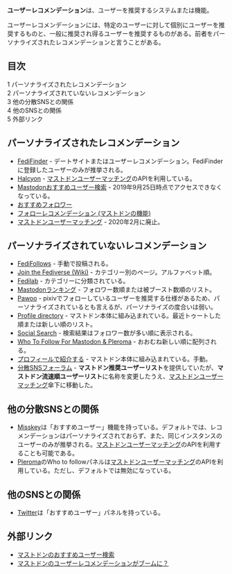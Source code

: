 <div>

**ユーザーレコメンデーション**は、ユーザーを推奨するシステムまたは機能。

ユーザーレコメンデーションには、特定のユーザーに対して個別にユーザーを推奨するものと、一般に推奨され得るユーザーを推奨するものがある。前者をパーソナライズされたレコメンデーションと言うことがある。

<div id="toc">

<div lang="ja" dir="ltr">

## 目次

</div>

-   [1 パーソナライズされたレコメンデーション](#.E3.83.91.E3.83.BC.E3.82.BD.E3.83.8A.E3.83.A9.E3.82.A4.E3.82.BA.E3.81.95.E3.82.8C.E3.81.9F.E3.83.AC.E3.82.B3.E3.83.A1.E3.83.B3.E3.83.87.E3.83.BC.E3.82.B7.E3.83.A7.E3.83.B3)
-   [2 パーソナライズされていないレコメンデーション](#.E3.83.91.E3.83.BC.E3.82.BD.E3.83.8A.E3.83.A9.E3.82.A4.E3.82.BA.E3.81.95.E3.82.8C.E3.81.A6.E3.81.84.E3.81.AA.E3.81.84.E3.83.AC.E3.82.B3.E3.83.A1.E3.83.B3.E3.83.87.E3.83.BC.E3.82.B7.E3.83.A7.E3.83.B3)
-   [3 他の分散SNSとの関係](#.E4.BB.96.E3.81.AE.E5.88.86.E6.95.A3SNS.E3.81.A8.E3.81.AE.E9.96.A2.E4.BF.82)
-   [4 他のSNSとの関係](#.E4.BB.96.E3.81.AESNS.E3.81.A8.E3.81.AE.E9.96.A2.E4.BF.82)
-   [5 外部リンク](#.E5.A4.96.E9.83.A8.E3.83.AA.E3.83.B3.E3.82.AF)

</div>

## パーソナライズされたレコメンデーション

-   [FediFinder](/FediFinder "FediFinder") - デートサイトまたはユーザーレコメンデーション。FediFinderに登録したユーザーのみが推挙される。
-   [Halcyon](/Halcyon "Halcyon") - [マストドンユーザーマッチング](/%E3%83%9E%E3%82%B9%E3%83%88%E3%83%89%E3%83%B3%E3%83%A6%E3%83%BC%E3%82%B6%E3%83%BC%E3%83%9E%E3%83%83%E3%83%81%E3%83%B3%E3%82%B0 "マストドンユーザーマッチング")のAPIを利用している。
-   [Mastodonおすすめユーザー検索](/Mastodon%E3%81%8A%E3%81%99%E3%81%99%E3%82%81%E3%83%A6%E3%83%BC%E3%82%B6%E3%83%BC%E6%A4%9C%E7%B4%A2 "Mastodonおすすめユーザー検索") - 2019年9月25日時点でアクセスできなくなっている。
-   [おすすめフォロワー](/%E3%81%8A%E3%81%99%E3%81%99%E3%82%81%E3%83%95%E3%82%A9%E3%83%AD%E3%83%AF%E3%83%BC "おすすめフォロワー")
-   [フォローレコメンデーション (マストドンの機能)](/%E3%83%95%E3%82%A9%E3%83%AD%E3%83%BC%E3%83%AC%E3%82%B3%E3%83%A1%E3%83%B3%E3%83%87%E3%83%BC%E3%82%B7%E3%83%A7%E3%83%B3_(%E3%83%9E%E3%82%B9%E3%83%88%E3%83%89%E3%83%B3%E3%81%AE%E6%A9%9F%E8%83%BD) "フォローレコメンデーション (マストドンの機能)")
-   [マストドンユーザーマッチング](/%E3%83%9E%E3%82%B9%E3%83%88%E3%83%89%E3%83%B3%E3%83%A6%E3%83%BC%E3%82%B6%E3%83%BC%E3%83%9E%E3%83%83%E3%83%81%E3%83%B3%E3%82%B0 "マストドンユーザーマッチング") - 2020年2月に廃止。

## パーソナライズされていないレコメンデーション

-   [FediFollows](/FediFollows "FediFollows") - 手動で投稿される。
-   [Join the Fediverse (Wiki)](/Join_the_Fediverse_(Wiki) "Join the Fediverse (Wiki)") - カテゴリー別のページ。アルファベット順。
-   [Fedilab](/Mastalab "Mastalab") - カテゴリーに分類されている。
-   [Mastodonランキング](/Mastodon%E3%83%A9%E3%83%B3%E3%82%AD%E3%83%B3%E3%82%B0 "Mastodonランキング") - フォロワー数順または被ブースト数順のリスト。
-   [Pawoo](/Pawoo "Pawoo") - pixivでフォローしているユーザーを推奨する仕様があるため、パーソナライズされているとも言えるが、パーソナライズの度合いは弱い。
-   [Profile directory](/Profile_directory "Profile directory") - マストドン本体に組み込まれている。最近トゥートした順または新しい順のリスト。
-   [Social Search](/Social_Search "Social Search") - 検索結果はフォロワー数が多い順に表示される。
-   [Who To Follow For Mastodon & Pleroma](/Who_To_Follow_For_Mastodon_%26_Pleroma "Who To Follow For Mastodon & Pleroma") - おおむね新しい順に配列される。
-   [プロフィールで紹介する](/%E3%83%97%E3%83%AD%E3%83%95%E3%82%A3%E3%83%BC%E3%83%AB%E3%81%A7%E7%B4%B9%E4%BB%8B%E3%81%99%E3%82%8B "プロフィールで紹介する") - マストドン本体に組み込まれている。手動。
-   [分散SNSフォーラム](/%E5%88%86%E6%95%A3SNS%E3%83%95%E3%82%A9%E3%83%BC%E3%83%A9%E3%83%A0 "分散SNSフォーラム") - **マストドン推奨ユーザーリスト**を提供していたが、**マストドン流速順ユーザーリスト**に名称を変更したうえ、[マストドンユーザーマッチング](/%E3%83%9E%E3%82%B9%E3%83%88%E3%83%89%E3%83%B3%E3%83%A6%E3%83%BC%E3%82%B6%E3%83%BC%E3%83%9E%E3%83%83%E3%83%81%E3%83%B3%E3%82%B0 "マストドンユーザーマッチング")傘下に移動した。

## 他の分散SNSとの関係

-   [Misskey](/Misskey "Misskey")は「おすすめユーザー」機能を持っている。デフォルトでは、レコメンデーションはパーソナライズされておらず、また、同じインスタンスのユーザーのみが推挙される。[マストドンユーザーマッチング](/%E3%83%9E%E3%82%B9%E3%83%88%E3%83%89%E3%83%B3%E3%83%A6%E3%83%BC%E3%82%B6%E3%83%BC%E3%83%9E%E3%83%83%E3%83%81%E3%83%B3%E3%82%B0 "マストドンユーザーマッチング")のAPIを利用することも可能である。
-   [Pleroma](/Pleroma "Pleroma")のWho to followパネルは[マストドンユーザーマッチング](/%E3%83%9E%E3%82%B9%E3%83%88%E3%83%89%E3%83%B3%E3%83%A6%E3%83%BC%E3%82%B6%E3%83%BC%E3%83%9E%E3%83%83%E3%83%81%E3%83%B3%E3%82%B0 "マストドンユーザーマッチング")のAPIを利用している。ただし、デフォルトでは無効になっている。

## 他のSNSとの関係

-   [Twitter](/Twitter "Twitter")は「おすすめユーザー」パネルを持っている。

## 外部リンク

-   <a href="http://www.itmedia.co.jp/news/articles/1803/25/news031.html" rel="nofollow">マストドンのおすすめユーザー検索</a>
-   <a href="https://hakabahitoyo.wordpress.com/2018/03/29/mastodon-user-recommendation-2018" rel="nofollow">マストドンのユーザーレコメンデーションがブームに？</a>

</div>
